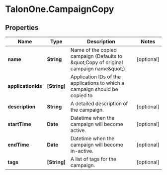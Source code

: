 # TalonOne.CampaignCopy

## Properties
Name | Type | Description | Notes
------------ | ------------- | ------------- | -------------
**name** | **String** | Name of the copied campaign (Defaults to \&quot;Copy of original campaign name\&quot;) | [optional] 
**applicationIds** | **[String]** | Application IDs of the applications to which a campaign should be copied to | 
**description** | **String** | A detailed description of the campaign. | [optional] 
**startTime** | **Date** | Datetime when the campaign will become active. | [optional] 
**endTime** | **Date** | Datetime when the campaign will become in-active. | [optional] 
**tags** | **[String]** | A list of tags for the campaign. | [optional] 


